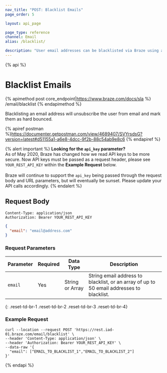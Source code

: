 ```yaml
---
nav_title: "POST: Blacklist Emails"
page_order: 5

layout: api_page

page_type: reference
channel: Email
alias: /blacklist/

description: "User email addresses can be blacklisted via Braze using a RESTful API."
---
```

{% api %}
# Blacklist Emails
{% apimethod post core_endpoint|https://www.braze.com/docs/sla %} 
/email/blacklist
{% endapimethod %}

Blacklisting an email address will unsubscribe the user from email and mark them as hard bounced.

{% apiref postman %}https://documenter.getpostman.com/view/4689407/SVYrsdsG?version=latest#d51155a1-a6e8-4dcc-9f2b-88c54ab9e8c6 {% endapiref %}

{% alert important %}
__Looking for the `api_key` parameter?__<br>As of May 2020, Braze has changed how we read API keys to be more secure. Now API keys must be passed as a request header, please see `YOUR_REST_API_KEY` within the __Example Request__ below.<br><br>Braze will continue to support the `api_key` being passed through the request body and URL parameters, but will eventually be sunset. Please update your API calls accordingly.
{% endalert %}


## Request Body

```
Content-Type: application/json
Authorization: Bearer YOUR_REST_API_KEY
```

```json
{
  "email": "email@address.com"
}
```

### Request Parameters

| Parameter | Required | Data Type | Description |
| -----------|----------| --------|------- |
| `email` | Yes | String or Array | String email address to blacklist, or an array of up to 50 email addresses to blacklist. |
{: .reset-td-br-1 .reset-td-br-2 .reset-td-br-3  .reset-td-br-4}

### Example Request
```
curl --location --request POST 'https://rest.iad-01.braze.com/email/blacklist' \
--header 'Content-Type: application/json' \
--header 'Authorization: Bearer YOUR_REST_API_KEY' \
--data-raw '{
  "email": ["EMAIL_TO_BLACKLIST_1","EMAIL_TO_BLACKLIST_2"]
}'
```

{% endapi %}


